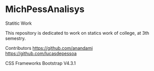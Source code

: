 # MichPessAnalisys
Statitic Work

This repository is dedicated to work on statics work of college, at 3th semestry. 


Contributors
https://github.com/anandami
https://github.com/lucasdepessoa


CSS Frameworks
Bootstrap V4.3.1

